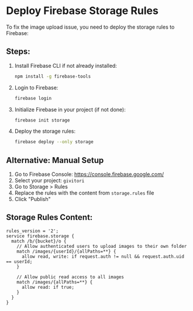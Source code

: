 # Deploy Firebase Storage Rules

To fix the image upload issue, you need to deploy the storage rules to Firebase:

## Steps:

1. Install Firebase CLI if not already installed:
   ```bash
   npm install -g firebase-tools
   ```

2. Login to Firebase:
   ```bash
   firebase login
   ```

3. Initialize Firebase in your project (if not done):
   ```bash
   firebase init storage
   ```

4. Deploy the storage rules:
   ```bash
   firebase deploy --only storage
   ```

## Alternative: Manual Setup

1. Go to Firebase Console: https://console.firebase.google.com/
2. Select your project: `givitori`
3. Go to Storage > Rules
4. Replace the rules with the content from `storage.rules` file
5. Click "Publish"

## Storage Rules Content:
```
rules_version = '2';
service firebase.storage {
  match /b/{bucket}/o {
    // Allow authenticated users to upload images to their own folder
    match /images/{userId}/{allPaths=**} {
      allow read, write: if request.auth != null && request.auth.uid == userId;
    }
    
    // Allow public read access to all images
    match /images/{allPaths=**} {
      allow read: if true;
    }
  }
}
```